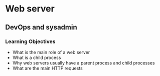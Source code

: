 # Web server
## DevOps and sysadmin

### Learning Objectives

* What is the main role of a web server
* What is a child process
* Why web servers usually have a parent process and child processes
* What are the main HTTP requests
